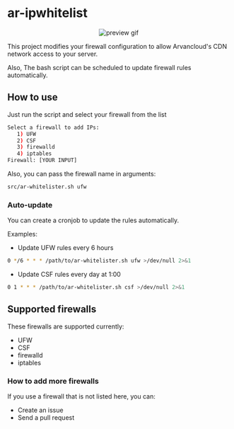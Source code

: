 # ar-ipwhitelist

<p align="center">
    <img alt="preview gif" src="https://github.com/sh-sh-dev/ar-ipwhitelist/raw/main/preview.gif">
</p>

This project modifies your firewall configuration to allow Arvancloud's CDN network access to your server.

Also, The bash script can be scheduled to update firewall rules automatically.

## How to use

Just run the script and select your firewall from the list
```sh
Select a firewall to add IPs:
   1) UFW
   2) CSF
   3) firewalld
   4) iptables
Firewall: [YOUR INPUT]
```

Also, you can pass the firewall name in arguments:
```sh
src/ar-whitelister.sh ufw
``` 

### Auto-update

You can create a cronjob to update the rules automatically.

Examples:

* Update UFW rules every 6 hours
```sh
0 */6 * * * /path/to/ar-whitelister.sh ufw >/dev/null 2>&1
```

* Update CSF rules every day at 1:00
```sh
0 1 * * * /path/to/ar-whitelister.sh csf >/dev/null 2>&1
```

## Supported firewalls

These firewalls are supported currently:

* UFW
* CSF
* firewalld
* iptables

### How to add more firewalls

If you use a firewall that is not listed here, you can:
* Create an issue
* Send a pull request

